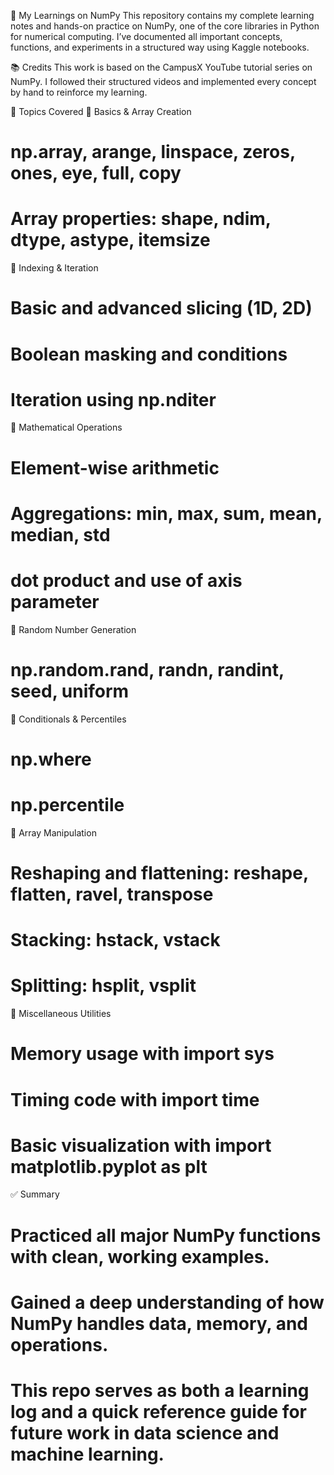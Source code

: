 📘 My Learnings on NumPy
This repository contains my complete learning notes and hands-on practice on NumPy, one of the core libraries in Python for numerical computing. I’ve documented all important concepts, functions, and experiments in a structured way using Kaggle notebooks.

📚 Credits
This work is based on the CampusX YouTube tutorial series on NumPy. I followed their structured videos and implemented every concept by hand to reinforce my learning.

🧠 Topics Covered
🔹 Basics & Array Creation
   # np.array, arange, linspace, zeros, ones, eye, full, copy
   #  Array properties: shape, ndim, dtype, astype, itemsize

🔹 Indexing & Iteration
   #  Basic and advanced slicing (1D, 2D)
  #  Boolean masking and conditions
  #   Iteration using np.nditer

🔹 Mathematical Operations
#  Element-wise arithmetic
 #  Aggregations: min, max, sum, mean, median, std
  #  dot product and use of axis parameter

🔹 Random Number Generation
 #   np.random.rand, randn, randint, seed, uniform

🔹 Conditionals & Percentiles
   #  np.where
   #  np.percentile

🔹 Array Manipulation
   #  Reshaping and flattening: reshape, flatten, ravel, transpose
  #   Stacking: hstack, vstack
#   Splitting: hsplit, vsplit

🔹 Miscellaneous Utilities
  #   Memory usage with import sys
#   Timing code with import time
#     Basic visualization with import matplotlib.pyplot as plt

✅ Summary
 #  Practiced all major NumPy functions with clean, working examples.
  #  Gained a deep understanding of how NumPy handles data, memory, and operations.
  #   This repo serves as both a learning log and a quick reference guide for future work in data science and machine learning.

